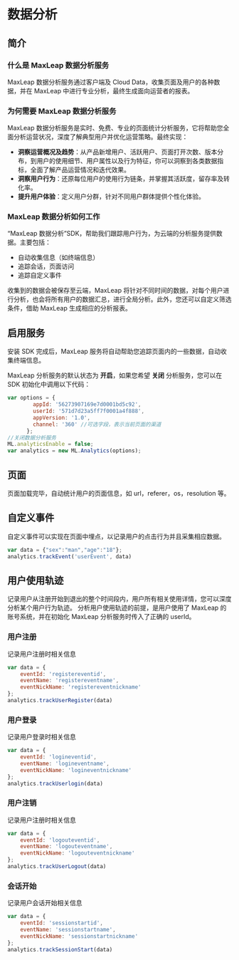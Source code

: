 # 数据分析

## 简介

### 什么是 MaxLeap 数据分析服务

MaxLeap 数据分析服务通过客户端及 Cloud Data，收集页面及用户的各种数据，并在 MaxLeap 中进行专业分析，最终生成面向运营者的报表。

### 为何需要 MaxLeap 数据分析服务

MaxLeap 数据分析服务是实时、免费、专业的页面统计分析服务，它将帮助您全面分析运营状况，深度了解典型用户并优化运营策略。最终实现：

* **洞察运营概况及趋势**：从产品新增用户、活跃用户、页面打开次数、版本分布，到用户的使用细节、用户属性以及行为特征，你可以洞察到各类数据指标，全面了解产品运营情况和迭代效果。
* **洞察用户行为**：还原每位用户的使用行为链条，并掌握其活跃度，留存率及转化率。
* **提升用户体验**：定义用户分群，针对不同用户群体提供个性化体验。

###  MaxLeap 数据分析如何工作

“MaxLeap 数据分析”SDK，帮助我们跟踪用户行为，为云端的分析服务提供数据。主要包括：

*  自动收集信息（如终端信息）
*  追踪会话，页面访问
*  追踪自定义事件

收集到的数据会被保存至云端，MaxLeap 将针对不同时间的数据，对每个用户进行分析，也会将所有用户的数据汇总，进行全局分析。此外，您还可以自定义筛选条件，借助 MaxLeap 生成相应的分析报表。

## 启用服务

安装 SDK 完成后，MaxLeap 服务将自动帮助您追踪页面内的一些数据，自动收集终端信息。

MaxLeap 分析服务的默认状态为 **开启**，如果您希望 **关闭** 分析服务，您可以在 SDK 初始化中调用以下代码：

```javascript
var options = {
        appId: '56273907169e7d0001bd5c92',
        userId: '571d7d23a5ff7f0001a4f888',
        appVersion: '1.0',
        channel: '360' //可选字段，表示当前页面的渠道
      };
//关闭数据分析服务      
ML.analyticsEnable = false;
var analytics = new ML.Analytics(options);
```

## 页面

页面加载完毕，自动统计用户的页面信息，如 url，referer，os，resolution 等。 

## 自定义事件

自定义事件可以实现在页面中埋点，以记录用户的点击行为并且采集相应数据。

```javascript
var data = {"sex":"man","age":"18"};
analytics.trackEvent('userEvent', data)
```

## 用户使用轨迹

记录用户从注册开始到退出的整个时间段内，用户所有相关使用详情，您可以深度分析某个用户行为轨迹。
分析用户使用轨迹的前提，是用户使用了 MaxLeap 的账号系统，并在初始化 MaxLeap 分析服务时传入了正确的 userId。

### 用户注册

记录用户注册时相关信息

```javascript
var data = {
	eventId: 'registereventid',
	eventName: 'registereventname',
	eventNickName: 'registereventnickname'
};
analytics.trackUserRegister(data)
```

### 用户登录

记录用户登录时相关信息

```javascript
var data = {
	eventId: 'logineventid',
	eventName: 'logineventname',
	eventNickName: 'logineventnickname'
};
analytics.trackUserlogin(data)
```

### 用户注销

记录用户注册时相关信息

```javascript
var data = {
	eventId: 'logouteventid',
	eventName: 'logouteventname',
	eventNickName: 'logouteventnickname'
};
analytics.trackUserLogout(data)
```

### 会话开始

记录用户会话开始相关信息

```javascript
var data = {
	eventId: 'sessionstartid',
	eventName: 'sessionstartname',
	eventNickName: 'sessionstartnickname'
};
analytics.trackSessionStart(data)
```


